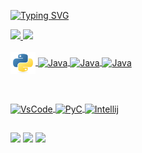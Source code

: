 [![Typing SVG](https://readme-typing-svg.demolab.com?font=Fjalla+One&size=30&pause=1000&color=8C80F7&width=460&lines=Ol%C3%A1%2C+sou+o+Manoel.+Seja+bem-vindo!+%F0%9F%91%BE;Hi%2C+i'm+Manoel.+Welcome!+%F0%9F%91%BE)](https://git.io/typing-svg)

<div>
  <a href="https://github.com/ManoelMarques10">
  <img height="180em" src="https://github-readme-stats.vercel.app/api?username=ManoelMarques10&show_icons=true&theme=tokyonight&include_all_commits=true&count_private=true"/>
  <img height="180em" src="https://github-readme-stats.vercel.app/api/top-langs/?username=ManoelMarques10&layout=compact&langs_count=16&theme=tokyonight"/>
</div> 
<div style="display: inline_block"><br>
  <img align="center" alt="Python" height="35" width="40" src="https://raw.githubusercontent.com/devicons/devicon/master/icons/python/python-original.svg">
  <img align="center" alt="Java" height="35" width="40" src="https://cdn.jsdelivr.net/gh/devicons/devicon@latest/icons/java/java-original-wordmark.svg">    
  <img align="center" alt="Java" height="35" width="40" src="https://cdn.jsdelivr.net/gh/devicons/devicon@latest/icons/html5/html5-original-wordmark.svg">     
  <img align="center" alt="Java" height="35" width="40" src="https://cdn.jsdelivr.net/gh/devicons/devicon@latest/icons/css3/css3-original-wordmark.svg" 
  <img align="center" alt="Java" height="35" width="40" src="https://cdn.jsdelivr.net/gh/devicons/devicon@latest/icons/javascript/javascript-original.svg" 
          
  
  
</div>
  
##
 
<div style="display: inline_block"><br>
  <img align="center" alt="VsCode" height="35" width="40" src="https://cdn.jsdelivr.net/gh/devicons/devicon@latest/icons/vscode/vscode-original.svg" >
  <img align="center" alt="PyC" height="35" width="40" src="https://cdn.jsdelivr.net/gh/devicons/devicon@latest/icons/pycharm/pycharm-original.svg" >
  <img align="center" alt="Intellij" height="35" width="40" src="https://cdn.jsdelivr.net/gh/devicons/devicon@latest/icons/intellij/intellij-original.svg" >
</div>
          
## 

<div>
  <a href="https://instagram.com/manoel_marques10" target="_blank"><img src="https://img.shields.io/badge/-Instagram-%23E4405F?style=for-the-badge&logo=instagram&logoColor=white" target="_blank"></a> 
  <a href = "mailto:manecamedeiros@gmail.com"><img src="https://img.shields.io/badge/-Gmail-%23333?style=for-the-badge&logo=gmail&logoColor=white" target="_blank"></a>
  <a href="https://www.linkedin.com/in/manoel-vitor-de-medeiros-marques-17952a2b5/" target="_blank"><img src="https://img.shields.io/badge/-LinkedIn-%230077B5?style=for-the-badge&logo=linkedin&logoColor=white" target="_blank"></a>  
</div>

